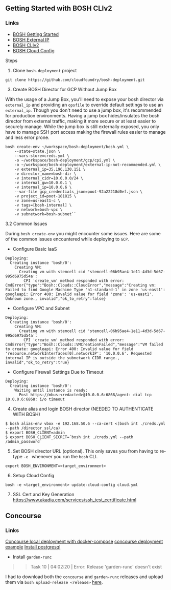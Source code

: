## Getting Started with BOSH CLIv2

### Links
 * [BOSH Getting Started](https://github.com/cloudfoundry/bosh-deployment)
 * [BOSH External IP](http://bosh.io/docs/init-external-ip.html)
 * [BOSH CLIv2](https://bosh.io/docs/cli-v2.html)
 * [BOSH Cloud Config](http://bosh.io/docs/cloud-config.html)
 
 Steps
 
 1. Clone `bosh-deployment` project
 ```
 git clone https://github.com/cloudfoundry/bosh-deployment.git
 ```
 
 3. Create BOSH Director for GCP Without Jump Box
 
 With the usage of a Jump Box, you'll need to expose your bosh director via `external_ip` and providing an `opsfile` to
 override default settings to use an `external_ip`.  Though you don't need to use a jump box, it's recommended for 
 production environments.  Having a jump box hides/insulates the bosh director from external traffic, making it more 
 secure or at least easier to securely manage.  While the jump box is still externally exposed, you only have to manage 
 SSH port access making the firewall rules easier to manage and less error prone.  
 
 ```
 bosh create-env ~/workspace/bosh-deployment/bosh.yml \
     --state=state.json \
     --vars-store=creds.yml \
     -o ~/workspace/bosh-deployment/gcp/cpi.yml \
     -o ~/workspace/bosh-deployment/external-ip-not-recommended.yml \
     -v external_ip=35.196.130.151 \
     -v director_name=bosh-dir \
     -v internal_cidr=10.0.0.0/24 \
     -v internal_gw=10.0.0.1 \
     -v internal_ip=10.0.0.6 \
     --var-file gcp_credentials_json=poot-92a22218d0ef.json \
     -v project_id=poot-181815 \
     -v zone=us-east1-c \
     -v tags=[bosh-internal] \
     -v network=bosh-vpc \
     -v subnetwork=bosh-subnet``
 ```
 
 3.2 Common Issues
 
 During `bosh create-env` you might encounter some issues.  Here are some of the common issues encountered while deploying
 to `GCP`.
 
 * Configure Basic IaaS
 ```
 Deploying:
   Creating instance 'bosh/0':
     Creating VM:
       Creating vm with stemcell cid 'stemcell-06b95ae4-1e11-4d3d-5d67-995d6975d54a':
         CPI 'create_vm' method responded with error: CmdError{"type":"Bosh::Clouds::CloudError","message":"Creating vm: Failed to find Google Machine Type 'n1-standard-1' in zone 'us-east1': googleapi: Error 400: Invalid value for field 'zone': 'us-east1'. Unknown zone., invalid","ok_to_retry":false}
 ```
 
 * Configure VPC and Subnet
 ```
 Deploying:
   Creating instance 'bosh/0':
     Creating VM:
       Creating vm with stemcell cid 'stemcell-06b95ae4-1e11-4d3d-5d67-995d6975d54a':
         CPI 'create_vm' method responded with error: CmdError{"type":"Bosh::Clouds::VMCreationFailed","message":"VM failed to create: googleapi: Error 400: Invalid value for field 'resource.networkInterfaces[0].networkIP': '10.0.0.6'. Requested internal IP is outside the subnetwork CIDR range., invalid","ok_to_retry":true}
 ```
 
 * Configure Firewall Settings Due to Timeout
 ```
 Deploying:
   Creating instance 'bosh/0':
     Waiting until instance is ready:
       Post https://mbus:<redacted>@10.0.0.6:6868/agent: dial tcp 10.0.0.6:6868: i/o timeout
 ```
 
 4. Create alias and login BOSH director (NEEDED TO AUTHENTICATE WITH BOSH)
 ```
 $ bosh alias-env vbox -e 192.168.50.6 --ca-cert <(bosh int ./creds.yml --path /director_ssl/ca)
 $ export BOSH_CLIENT=admin
 $ export BOSH_CLIENT_SECRET=`bosh int ./creds.yml --path /admin_password`
 ```
 
 5. Set BOSH director URL (optional).  This only saves you from having to re-type `-e ` whenever you run the `bosh` CLI.
 ```
 export BOSH_ENVIRONMENT=<target_environment>
 ```
 
 6. Setup Cloud Config
 ```
 bosh -e <target_environment> update-cloud-config cloud.yml   
 ```
 
 7. SSL Cert and Key Generation
 https://www.akadia.com/services/ssh_test_certificate.html
 
 ## Concourse
 
 ### Links
 
 [Concourse local deployment with docker-compose](http://concourse.ci/docker-repository.html)
 [concourse deployment example](https://github.com/concourse/concourse-deployment)
 [Install postgresql](https://www.codementor.io/devops/tutorial/getting-started-postgresql-server-mac-osx)
 
 * Install `garden-runc`
 >> Task 10 | 04:02:20 | Error: Release 'garden-runc' doesn't exist
 
 I had to download both the `concourse` and `garden-runc` releases and upload them via `bosh upload-release <release>`
 [here](https://concourse.ci/downloads.html).